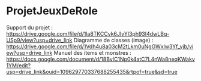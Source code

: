 # ProjetJeuxDeRole

Support du projet : https://drive.google.com/file/d/1la8TKCCvk6JIvYl3ph93I4dwLBq-USp9/view?usp=drive_link
Diagramme de classes (image) : https://drive.google.com/file/d/1Vdh4u8a03cM2tLkm0uNgGWxlw3Yf_yjb/view?usp=drive_link
Manuel des items et monstres : https://docs.google.com/document/d/18BvlC1Np0k4atC7L4nWa8neqKWakv1YM/edit?usp=drive_link&ouid=109629770337688255435&rtpof=true&sd=true
